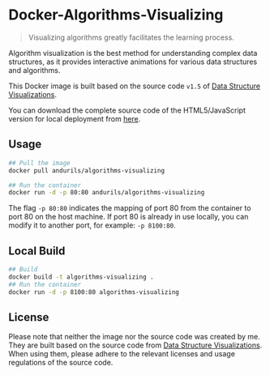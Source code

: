 # Docker-Algorithms-Visualizing

> Visualizing algorithms greatly facilitates the learning process.

Algorithm visualization is the best method for understanding complex data structures, as it provides interactive animations for various data structures and algorithms.

This Docker image is built based on the source code `v1.5` of [Data Structure Visualizations](https://www.cs.usfca.edu/~galles/visualization/).

You can download the complete source code of the HTML5/JavaScript version for local deployment from [here](https://www.cs.usfca.edu/~galles/visualization/source.html).

## Usage

```bash
## Pull the image
docker pull andurils/algorithms-visualizing

## Run the container
docker run -d -p 80:80 andurils/algorithms-visualizing
```

The flag `-p 80:80` indicates the mapping of port 80 from the container to port 80 on the host machine. If port 80 is already in use locally, you can modify it to another port, for example: `-p 8100:80`.

## Local Build

```bash
## Build
docker build -t algorithms-visualizing .
## Run the container
docker run -d -p 8100:80 algorithms-visualizing
```

## License

Please note that neither the image nor the source code was created by me. They are built based on the source code from [Data Structure Visualizations](https://www.cs.usfca.edu/~galles/visualization/). When using them, please adhere to the relevant licenses and usage regulations of the source code.
